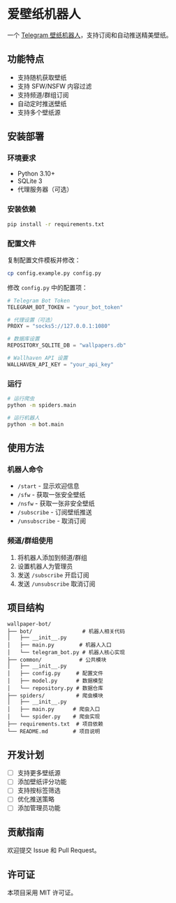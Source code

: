 # 爱壁纸机器人

一个 [Telegram 壁纸机器人](https://t.me/iwallpapers_bot)，支持订阅和自动推送精美壁纸。

## 功能特点

- 支持随机获取壁纸
- 支持 SFW/NSFW 内容过滤
- 支持频道/群组订阅
- 自动定时推送壁纸
- 支持多个壁纸源

## 安装部署

### 环境要求

- Python 3.10+
- SQLite 3
- 代理服务器（可选）

### 安装依赖

```bash
pip install -r requirements.txt
```

### 配置文件

复制配置文件模板并修改：

```bash
cp config.example.py config.py
```

修改 `config.py` 中的配置项：

```python
# Telegram Bot Token
TELEGRAM_BOT_TOKEN = "your_bot_token"

# 代理设置（可选）
PROXY = "socks5://127.0.0.1:1080"

# 数据库设置
REPOSITORY_SQLITE_DB = "wallpapers.db"

# Wallhaven API 设置
WALLHAVEN_API_KEY = "your_api_key"
```

### 运行

```bash
# 运行爬虫
python -m spiders.main

# 运行机器人
python -m bot.main
```

## 使用方法

### 机器人命令

- `/start` - 显示欢迎信息
- `/sfw` - 获取一张安全壁纸
- `/nsfw` - 获取一张非安全壁纸
- `/subscribe` - 订阅壁纸推送
- `/unsubscribe` - 取消订阅

### 频道/群组使用

1. 将机器人添加到频道/群组
2. 设置机器人为管理员
3. 发送 `/subscribe` 开启订阅
4. 发送 `/unsubscribe` 取消订阅

## 项目结构

```
wallpaper-bot/
├── bot/                # 机器人相关代码
│   ├── __init__.py
│   ├── main.py        # 机器人入口
│   └── telegram_bot.py # 机器人核心实现
├── common/            # 公共模块
│   ├── __init__.py
│   ├── config.py     # 配置文件
│   ├── model.py      # 数据模型
│   └── repository.py # 数据仓库
├── spiders/          # 爬虫模块
│   ├── __init__.py
│   ├── main.py      # 爬虫入口
│   └── spider.py    # 爬虫实现
├── requirements.txt  # 项目依赖
└── README.md        # 项目说明
```

## 开发计划

- [ ] 支持更多壁纸源
- [ ] 添加壁纸评分功能
- [ ] 支持按标签筛选
- [ ] 优化推送策略
- [ ] 添加管理员功能

## 贡献指南

欢迎提交 Issue 和 Pull Request。

## 许可证

本项目采用 MIT 许可证。
